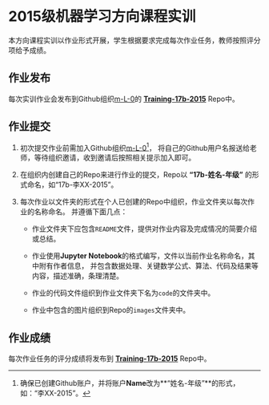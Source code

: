 # 2015级机器学习方向课程实训

本方向课程实训以作业形式开展，学生根据要求完成每次作业任务，教师按照评分项给予成绩。

## 作业发布

每次实训作业会发布到Github组织[m-L-0](https://github.com/m-L-0)的
[**Training-17b-2015**](https://github.com/m-L-0/training-17b-2015) Repo中。

## 作业提交

1. 初次提交作业前需加入Github组织[m-L-0](https://github.com/m-L-0)[^1]，
   将自己的Github用户名报送给老师，等待组织邀请，收到邀请后按照相关提示加入即可。

2. 在组织内创建自己的Repo来进行作业的提交，Repo以 **“17b-姓名-年级”** 的形式命名，如“17b-李XX-2015”。

3. 每次作业以文件夹的形式在个人已创建的Repo中组织，作业文件夹以每次作业的名称命名。
   并遵循下面几点：

   + 作业文件夹下应包含`README`文件，提供对作业内容及完成情况的简要介绍或总结。

   + 作业使用**Jupyter Notebook**的格式编写，文件以当前作业名称命名，其中附有作者信息，
     并包含数据处理、关键数学公式、算法、代码及结果等内容，描述准确，条理清楚。

   + 作业的代码文件组织到作业文件夹下名为`code`的文件夹中。

   + 作业中包含的图片组织到Repo的`images`文件夹中。

## 作业成绩

每次作业任务的评分成绩将发布到 [**Training-17b-2015**](https://github.com/m-L-0/training-17b-2015) Repo中。

[^1]: 确保已创建Github账户，并将账户**Name**改为**“姓名-年级”**的形式，如：“李XX-2015”。
